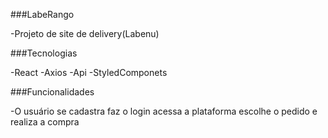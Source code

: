 ###LabeRango        

-Projeto de site de delivery(Labenu)

###Tecnologias

-React
-Axios
-Api
-StyledComponets

###Funcionalidades

-O usuário se cadastra faz o login acessa a plataforma escolhe o pedido e realiza a compra

